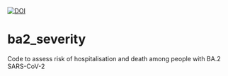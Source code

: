 [![DOI](https://zenodo.org/badge/497061149.svg)](https://zenodo.org/badge/latestdoi/497061149)
# ba2_severity
Code to assess risk of hospitalisation and death among people with BA.2 SARS-CoV-2
